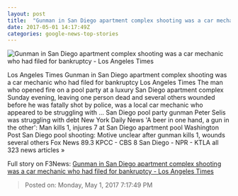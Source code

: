 ```yaml
---
layout: post
title:  "Gunman in San Diego apartment complex shooting was a car mechanic who had filed for bankruptcy - Los Angeles Times"
date: 2017-05-01 14:17:49Z
categories: google-news-top-stories
---
```


![Gunman in San Diego apartment complex shooting was a car mechanic who had filed for bankruptcy - Los Angeles Times](http://www.trbimg.com/img-59075545/turbine/la-me-ln-san-diego-apartments-shooter-20170501)

Los Angeles Times Gunman in San Diego apartment complex shooting was a car mechanic who had filed for bankruptcy Los Angeles Times The man who opened fire on a pool party at a luxury San Diego apartment complex Sunday evening, leaving one person dead and several others wounded before he was fatally shot by police, was a local car mechanic who appeared to be struggling with ... San Diego pool party gunman Peter Selis was struggling with debt New York Daily News 'A beer in one hand, a gun in the other': Man kills 1, injures 7 at San Diego apartment pool Washington Post San Diego pool shooting: Motive unclear after gunman kills 1, wounds several others Fox News 89.3 KPCC - CBS 8 San Diego - NPR - KTLA all 323 news articles »


Full story on F3News: [Gunman in San Diego apartment complex shooting was a car mechanic who had filed for bankruptcy - Los Angeles Times](http://www.f3nws.com/n/PkTNpG)

> Posted on: Monday, May 1, 2017 7:17:49 PM
